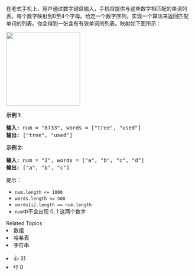 <p>在老式手机上，用户通过数字键盘输入，手机将提供与这些数字相匹配的单词列表。每个数字映射到0至4个字母。给定一个数字序列，实现一个算法来返回匹配单词的列表。你会得到一张含有有效单词的列表。映射如下图所示：</p>

<p><img src="https://assets.leetcode-cn.com/aliyun-lc-upload/original_images/17_telephone_keypad.png" style="width: 200px;" /></p>

<p><strong>示例 1:</strong></p>

<pre><strong>输入:</strong> num = "8733", words = ["tree", "used"]
<strong>输出:</strong> ["tree", "used"]
</pre>

<p><strong>示例 2:</strong></p>

<pre><strong>输入:</strong> num = "2", words = ["a", "b", "c", "d"]
<strong>输出:</strong> ["a", "b", "c"]</pre>

<p>提示：</p>

<ul> 
 <li><code>num.length &lt;= 1000</code></li> 
 <li><code>words.length &lt;= 500</code></li> 
 <li><code>words[i].length == num.length</code></li> 
 <li><code>num</code>中不会出现 0, 1 这两个数字</li> 
</ul>

<div><div>Related Topics</div><div><li>数组</li><li>哈希表</li><li>字符串</li></div></div><br><div><li>👍 31</li><li>👎 0</li></div>